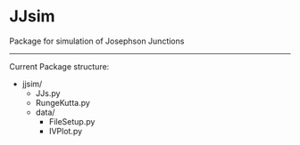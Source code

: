 JJsim
=====

Package for simulation of Josephson Junctions

****

Current Package structure:

- jjsim/  
	- JJs.py  
	- RungeKutta.py  
	- data/  
		- FileSetup.py  
		- IVPlot.py  
